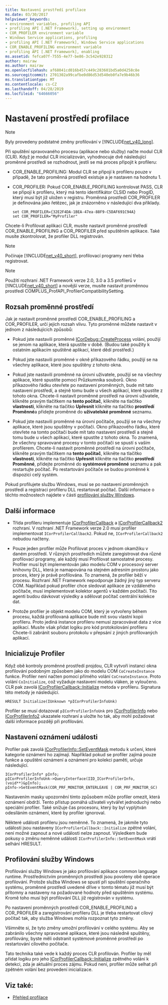 ```yaml
---
title: Nastavení prostředí profilace
ms.date: 03/30/2017
helpviewer_keywords:
- environment variables, profiling API
- profiling API [.NET Framework], setting up environment
- COR_PROFILER environment variable
- Windows Service applications, profiling
- profiling API [.NET Framework], Windows Service applications
- COR_ENABLE_PROFILING environment variable
- profiling API [.NET Framework], enabling
ms.assetid: fefca07f-7555-4e77-be86-3c542e928312
author: mairaw
ms.author: mairaw
ms.openlocfilehash: af68041cd016b457c449c283601bd5a0d4258c8e
ms.sourcegitcommit: 2701302a99cafbe0d86d53d540eb0fa7e9b46b36
ms.translationtype: MT
ms.contentlocale: cs-CZ
ms.lasthandoff: 04/28/2019
ms.locfileid: "64666056"
---
```

# <a name="setting-up-a-profiling-environment"></a>Nastavení prostředí profilace
> [!NOTE]
>  Byly provedeny podstatné změny profilování v [!INCLUDE[net_v40_long](../../../../includes/net-v40-long-md.md)].  
  
 Při spuštění spravovaného procesu (aplikace nebo služby) načte modul CLR (CLR). Když je modul CLR inicializován, vyhodnocuje dvě následující proměnné prostředí se rozhodnout, jestli se má proces připojit k profileru:  
  
- COR_ENABLE_PROFILING: Modul CLR se připojí k profileru pouze v případě, že tato proměnná prostředí existuje a je nastaven na hodnotu 1.  
  
- COR_PROFILER: Pokud COR_ENABLE_PROFILING kontrolovat PASS, CLR se připojí k profileru, který má tento identifikátor CLSID nebo ProgID, který musí být již uložen v registru. Proměnná prostředí COR_PROFILER je definována jako řetězec, jak je znázorněno v následující dva příklady.  
  
    ```  
    set COR_PROFILER={32E2F4DA-1BEA-47ea-88F9-C5DAF691C94A}  
    set COR_PROFILER="MyProfiler"  
    ```  
  
 Chcete-li Profilovat aplikaci CLR, musíte nastavit proměnné prostředí COR_ENABLE_PROFILING a COR_PROFILER před spuštěním aplikace. Také musíte zkontrolovat, že profiler DLL registrován.  
  
> [!NOTE]
>  Počínaje [!INCLUDE[net_v40_short](../../../../includes/net-v40-short-md.md)], profilovací programy není třeba registrovat.  
  
> [!NOTE]
>  Použití rozhraní .NET Framework verze 2.0, 3.0 a 3.5 profilerů v [!INCLUDE[net_v40_short](../../../../includes/net-v40-short-md.md)] a novější verze, musíte nastavit proměnnou prostředí COMPLUS_ProfAPI_ProfilerCompatibilitySetting.  
  
## <a name="environment-variable-scope"></a>Rozsah proměnné prostředí  
 Jak je nastavit proměnné prostředí COR_ENABLE_PROFILING a COR_PROFILER, určí jejich rozsah vlivu. Tyto proměnné můžete nastavit v jednom z následujících způsobů:  
  
- Pokud jste nastavili proměnné [ICorDebug::CreateProcess](../../../../docs/framework/unmanaged-api/debugging/icordebug-createprocess-method.md) volání, použijí se jenom na aplikace, která spustíte v době. (Budou také použity k ostatním aplikacím spuštěné aplikací, které dědí prostředí.)  
  
- Pokud jste nastavili proměnné v okně příkazového řádku, použijí se na všechny aplikace, které jsou spuštěny z tohoto okna.  
  
- Pokud jste nastavili proměnné na úrovni uživatele, použijí se na všechny aplikace, které spustíte pomocí Průzkumníka souborů. Okno příkazového řádku otevřete po nastavení proměnných, bude mít tato nastavení prostředí, a stejně tomu bude u všech aplikací, které spustíte z tohoto okna. Chcete-li nastavit proměnné prostředí na úrovni uživatele, klikněte pravým tlačítkem na **tento počítač**, klikněte na tlačítko **vlastnosti**, klikněte na tlačítko **Upřesnit** klikněte na tlačítko **prostředí Proměnné**a přidejte proměnné do **uživatelské proměnné** seznamu.  
  
- Pokud jste nastavili proměnné na úrovni počítače, použijí se na všechny aplikace, které jsou spuštěny v počítači. Okno příkazového řádku, které otevřete na tomto počítači bude mít tato nastavení prostředí a stejně tomu bude u všech aplikací, které spustíte z tohoto okna. To znamená, že všechny spravované procesy v tomto počítači se spustí s vaším profilerem. Chcete-li nastavit proměnné prostředí na úrovni počítače, klikněte pravým tlačítkem na **tento počítač**, klikněte na tlačítko **vlastnosti**, klikněte na tlačítko **Upřesnit** klikněte na tlačítko **prostředí Proměnné**, přidejte proměnné do **systémové proměnné** seznamu a pak restartujte počítač. Po restartování počítače se budou proměnné k dispozici celý systém.  
  
 Pokud profilujete službu Windows, musí se po nastavení proměnných prostředí a registraci profileru DLL restartovat počítač. Další informace o těchto možnostech najdete v části [profilování služby Windows](#windows_service).  
  
## <a name="additional-considerations"></a>Další informace  
  
- Třída profileru implementuje [ICorProfilerCallback](../../../../docs/framework/unmanaged-api/profiling/icorprofilercallback-interface.md) a [ICorProfilerCallback2](../../../../docs/framework/unmanaged-api/profiling/icorprofilercallback2-interface.md) rozhraní. V rozhraní .NET Framework verze 2.0 musí profiler implementovat `ICorProfilerCallback2`. Pokud ne, `ICorProfilerCallback2` nebudou načteny.  
  
- Pouze jeden profiler může Profilovat proces v jednom okamžiku v daném prostředí. V různých prostředích můžete zaregistrovat dva různé profilovací programy, ale každý musí Profilovat samostatné procesy. Profiler musí být implementován jako modelu COM v procesový server knihovny DLL, která je namapována na stejném adresním prostoru jako proces, který je právě profilována. To znamená, že profiler běží v procesu. Rozhraní .NET Framework nepodporuje žádný jiný typ serveru COM. Například pokud profiler chce sledovat aplikace ze vzdáleného počítače, musí implementovat kolektor agentů v každém počítači. Tito agenti budou dávkovat výsledky a sdělovat počítač centrální kolekce dat.  
  
- Protože profiler je objekt modelu COM, který je vytvořeny během procesu, každá profilovaná aplikace bude mít svou vlastní kopii profileru. Proto jediná instance profileru nemusí zpracovávat data z více aplikací. Musíte však přidat logiku pro kód protokolování profileru Chcete-li zabránit souboru protokolu v přepsání z jiných profilovaných aplikací.  
  
## <a name="initializing-the-profiler"></a>Inicializuje Profiler  
 Když obě kontroly proměnné prostředí projdou, CLR vytvoří instanci okna profilování podobným způsobem jako do modelu COM `CoCreateInstance` funkce. Profiler není načten pomocí přímého volání `CoCreateInstance`. Proto volání `CoInitialize`, což vyžaduje nastavení modelu vláken, je vyloučeno. CLR pak zavolá [ICorProfilerCallback::Initialize](../../../../docs/framework/unmanaged-api/profiling/icorprofilercallback-initialize-method.md) metoda v profileru. Signatura této metody je následující.  
  
```  
HRESULT Initialize(IUnknown *pICorProfilerInfoUnk)  
```  
  
 Profiler se musí dotazovat `pICorProfilerInfoUnk` pro [ICorProfilerInfo](../../../../docs/framework/unmanaged-api/profiling/icorprofilerinfo-interface.md) nebo [ICorProfilerInfo2](../../../../docs/framework/unmanaged-api/profiling/icorprofilerinfo2-interface.md) ukazatele rozhraní a uložte ho tak, aby mohl požadovat další informace později při profilování.  
  
## <a name="setting-event-notifications"></a>Nastavení oznámení události  
 Profiler pak zavolá [ICorProfilerInfo::SetEventMask](../../../../docs/framework/unmanaged-api/profiling/icorprofilerinfo-seteventmask-method.md) metodu k určení, které kategorie oznámení ho zajímají. Například pokud se profiler zajímá pouze funkce a opuštění oznámení a oznámení pro kolekci paměti, určuje následující.  
  
```  
ICorProfilerInfo* pInfo;  
pICorProfilerInfoUnk->QueryInterface(IID_ICorProfilerInfo, (void**)&pInfo);  
pInfo->SetEventMask(COR_PRF_MONITOR_ENTERLEAVE | COR_PRF_MONITOR_GC)  
```  
  
 Nastavením masky upozornění tímto způsobem může profiler omezit, která oznámení obdrží. Tento přístup pomáhá uživateli vytvářet jednoduchý nebo speciální profiler. Také snižuje čas procesoru, který by byl vyplýtván odesíláním oznámení, které by profiler ignoroval.  
  
 Některé události profileru jsou neměnné. To znamená, že jakmile tyto události jsou nastaveny `ICorProfilerCallback::Initialize` zpětné volání, není možné zapnout a nové události nelze zapnout. Výsledkem bude pokusy o změnu neměnné události `ICorProfilerInfo::SetEventMask` vrátí selhání HRESULT.  
  
<a name="windows_service"></a>   
## <a name="profiling-a-windows-service"></a>Profilování služby Windows  
 Profilování služby Windows je jako profilování aplikace common language runtime. Prostřednictvím proměnných prostředí jsou povoleny obě operace profilování. Protože služba Windows se spustí při spuštění operačního systému, proměnné prostředí uvedené dříve v tomto tématu již musí být přítomny a nastaveny na požadované hodnoty před spuštěním systému. Kromě toho musí být profilování DLL již registrován v systému.  
  
 Po nastavení proměnných prostředí COR_ENABLE_PROFILING a COR_PROFILER a zaregistrování profileru DLL je třeba restartovat cílový počítač tak, aby služba Windows mohla rozpoznat tyto změny.  
  
 Všimněte si, že tyto změny umožní profilování v celého systému. Aby se zabránilo všechny spravované aplikace, které jsou následně spuštěny, profilovány, byste měli odstranit systémové proměnné prostředí po restartování cílového počítače.  
  
 Tato technika také vede k každý proces CLR profilován. Profiler by měl přidat logiku pro jeho [ICorProfilerCallback::Initialize](../../../../docs/framework/unmanaged-api/profiling/icorprofilercallback-initialize-method.md) zpětného volání k detekci, zda je aktuální proces zájmu. Pokud není, profiler může selhat při zpětném volání bez provedení inicializace.  
  
## <a name="see-also"></a>Viz také:

- [Přehled profilace](../../../../docs/framework/unmanaged-api/profiling/profiling-overview.md)
